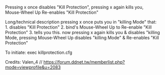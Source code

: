 Pressing x once disables "Kill Protection", pressing x again kills you, Mouse-Wheel Up Re-enables "Kill Protection"

Long/technical description
pressing x once puts you in "killing Mode" that: 1. disables "Kill Protection" 2. bind's Mouse-Wheel Up to Re-enable "Kill Protection" 3. tells you this. now pressing x again kills you & disables "killing Mode, pressing Mouse-Wheel Up disables "killing Mode" & Re-enables "Kill Protection"

To initiate: exec killprotection.cfg

Credits: Valen_4 // https://forum.ddnet.tw/memberlist.php?mode=viewprofile&u=2083
